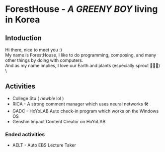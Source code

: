 # ForestHouse - *A GREENY BOY* living in Korea
## Intoduction
Hi there, nice to meet you :)\
My name is ForestHouse, I like to do programming, composing, and many other things by doing with computers.\
And as my name implies, I love our Earth and plants (especially sprout 🌱🌱🌱)\
\

## Activities
- College Stu ( *newbie* lol )
- RICA - A strong comment manager which uses neural networks 🛠️
- GADC - HoYoLAB Auto check-in program which works on the Windows OS
- Genshin Impact Content Creator on HoYoLAB

### Ended activities
- AELT - Auto EBS Lecture Taker
